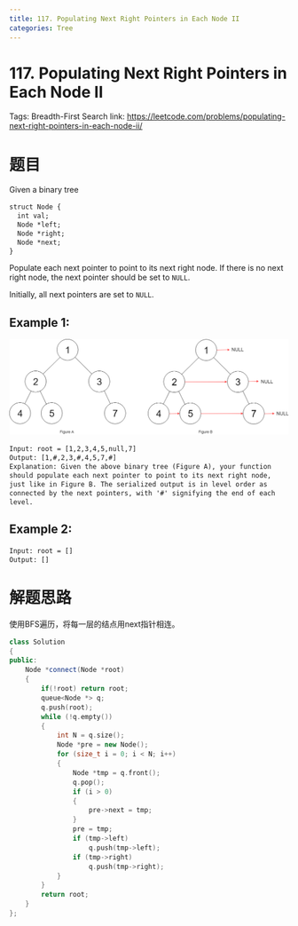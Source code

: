 ```yaml
---
title: 117. Populating Next Right Pointers in Each Node II
categories: Tree
---
```

# 117. Populating Next Right Pointers in Each Node II

Tags: Breadth-First Search
link: https://leetcode.com/problems/populating-next-right-pointers-in-each-node-ii/

# 题目

Given a binary tree

```
struct Node {
  int val;
  Node *left;
  Node *right;
  Node *next;
}

```

Populate each next pointer to point to its next right node. If there is no next right node, the next pointer should be set to `NULL`.

Initially, all next pointers are set to `NULL`.

## **Example 1:**

![117_sample.png](117%20Populating%20Next%20Right%20Pointers%20in%20Each%20Node%20II%20c2df4935bd9147fb8600bb18e88b6ecd/117_sample.png)

```
Input: root = [1,2,3,4,5,null,7]
Output: [1,#,2,3,#,4,5,7,#]
Explanation: Given the above binary tree (Figure A), your function should populate each next pointer to point to its next right node, just like in Figure B. The serialized output is in level order as connected by the next pointers, with '#' signifying the end of each level.
```

## **Example 2:**

```
Input: root = []
Output: []
```

# 解题思路

使用BFS遍历，将每一层的结点用next指针相连。

```cpp
class Solution
{
public:
    Node *connect(Node *root)
    {
        if(!root) return root;
        queue<Node *> q;
        q.push(root);
        while (!q.empty())
        {
            int N = q.size();
            Node *pre = new Node();
            for (size_t i = 0; i < N; i++)
            {
                Node *tmp = q.front();
                q.pop();
                if (i > 0)
                {
                    pre->next = tmp;
                }
                pre = tmp;
                if (tmp->left)
                    q.push(tmp->left);
                if (tmp->right)
                    q.push(tmp->right);
            }
        }
        return root;
    }
};
```
